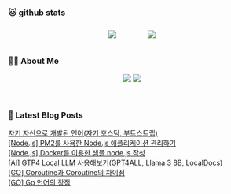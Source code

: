 
###  🐱 github stats  

<div id="main" align="center">
    <img src="https://github-readme-stats.vercel.app/api?username=peterica&count_private=true&show_icons=true&theme=radical"
        style="height: auto; margin-left: 20px; margin-right: 20px; padding: 10px;"/>
    <img src="https://github-readme-stats.vercel.app/api/top-langs/?username=peterica&layout=compact"   
        style="height: auto; margin-left: 20px; margin-right: 20px; padding: 10px;"/>
</div>

###  💁‍♀️ About Me  
<p align="center">
    <a href="https://peterica.tistory.com/"><img src="https://img.shields.io/badge/Blog-FF5722?style=flat-square&logo=Blogger&logoColor=white"/></a>
    <a href="mailto:ilovefran.ofm@gmail.com"><img src="https://img.shields.io/badge/Gmail-d14836?style=flat-square&logo=Gmail&logoColor=white&link=ilovefran.ofm@gmail.com"/></a>
</p>

<br>

### 📕 Latest Blog Posts   

<a href ="https://peterica.tistory.com/784"> 자기 자신으로 개발된 언어(자기 호스팅, 부트스트랩) </a> <br>
<a href ="https://peterica.tistory.com/783"> [Node.js] PM2를 사용한 Node.js 애플리케이션 관리하기 </a> <br>
<a href ="https://peterica.tistory.com/785"> [Node.js] Docker를 이용한 샘플 node.js 작성 </a> <br>
<a href ="https://peterica.tistory.com/778"> [AI] GTP4 Local LLM 사용해보기(GPT4ALL, Llama 3 8B, LocalDocs) </a> <br>
<a href ="https://peterica.tistory.com/775"> [GO] Goroutine과 Coroutine의 차이점 </a> <br>
<a href ="https://peterica.tistory.com/774"> [GO] Go 언어의 장점 </a> <br>
